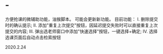 # -
方便抢课的微辅助功能，油猴脚本。
可能会更新新功能。
目前功能：
I. 删除提交时的确认提示; 
II. 添加"重复上次提交"按钮，因延迟提交失败时可以直接重复上次提交的内容; 
III. 弹出选老师窗口中添加"快速选择"按钮，一键选择+确定; 
IV. 选择选课页面后自动点击检索按钮

2020.2.24

